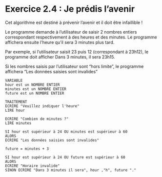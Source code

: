 # Exercice 2.4 : Je prédis l’avenir

Cet algorithme est destiné à prévenir l’avenir et il doit être infaillible !

Le programme demande à l’utilisateur de saisir 2 nombres entiers correspondant respectivement à des heures et des minutes. Le programme affichera ensuite l’heure qu’il sera 3 minutes plus tard.

Par exemple, si l’utilisateur saisit 23 puis 12 (correspondant à 23h12), le programme doit afficher Dans 3 minutes, il sera 23h15.

Si les nombres saisis par l’utilisateur sont “hors limite”, le programme affichera “Les données saisies sont invalides”

```
VARIABLE
hour est un NOMBRE ENTIER
minutes est un NOMBRE ENTIER
future est un NOMBRE ENTIER

TRAITEMENT
ECRIRE "Veuillez indiquer l'heure"
LIRE hour

ECRIRE "Combien de minutes ?"
LIRE minutes

SI hour est supérieur à 24 OU minutes est supérieur à 60
ALORS
ECRIRE "Les données saisies sont invalides"

future = minutes + 3

SI hour est supérieur à 24 OU future est supérieur à 60
ALORS 
ECRIRE "Horaire invalide"
SINON ECRIRE "Dans 3 minutes il sera", hour ,"h", future "."

```